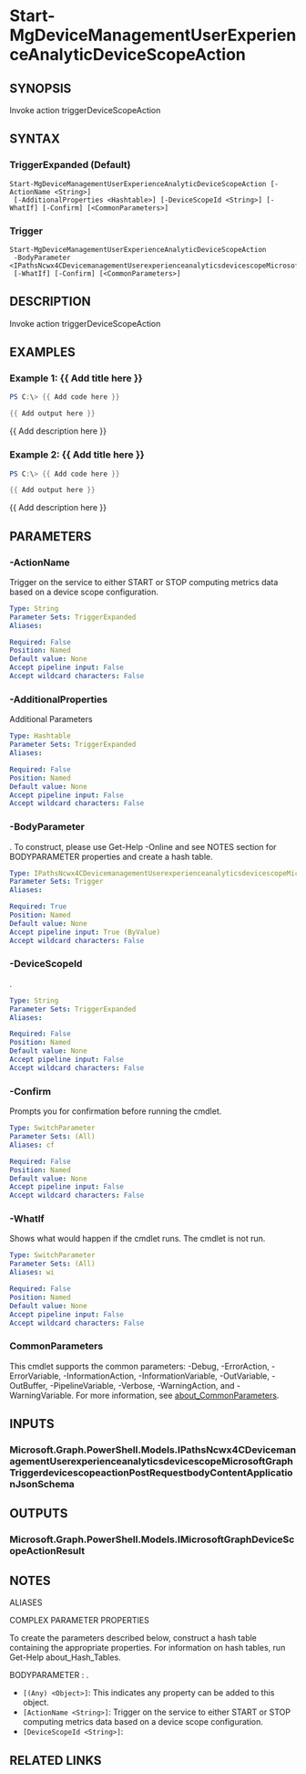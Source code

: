 ﻿---
external help file: Microsoft.Graph.DeviceManagement.Actions-help.xml
Module Name: Microsoft.Graph.DeviceManagement.Actions
online version: https://docs.microsoft.com/en-us/powershell/module/microsoft.graph.devicemanagement.actions/start-mgdevicemanagementuserexperienceanalyticdevicescopeaction
schema: 2.0.0
---

# Start-MgDeviceManagementUserExperienceAnalyticDeviceScopeAction

## SYNOPSIS
Invoke action triggerDeviceScopeAction

## SYNTAX

### TriggerExpanded (Default)
```
Start-MgDeviceManagementUserExperienceAnalyticDeviceScopeAction [-ActionName <String>]
 [-AdditionalProperties <Hashtable>] [-DeviceScopeId <String>] [-WhatIf] [-Confirm] [<CommonParameters>]
```

### Trigger
```
Start-MgDeviceManagementUserExperienceAnalyticDeviceScopeAction
 -BodyParameter <IPathsNcwx4CDevicemanagementUserexperienceanalyticsdevicescopeMicrosoftGraphTriggerdevicescopeactionPostRequestbodyContentApplicationJsonSchema>
 [-WhatIf] [-Confirm] [<CommonParameters>]
```

## DESCRIPTION
Invoke action triggerDeviceScopeAction

## EXAMPLES

### Example 1: {{ Add title here }}
```powershell
PS C:\> {{ Add code here }}

{{ Add output here }}
```

{{ Add description here }}

### Example 2: {{ Add title here }}
```powershell
PS C:\> {{ Add code here }}

{{ Add output here }}
```

{{ Add description here }}

## PARAMETERS

### -ActionName
Trigger on the service to either START or STOP computing metrics data based on a device scope configuration.

```yaml
Type: String
Parameter Sets: TriggerExpanded
Aliases:

Required: False
Position: Named
Default value: None
Accept pipeline input: False
Accept wildcard characters: False
```

### -AdditionalProperties
Additional Parameters

```yaml
Type: Hashtable
Parameter Sets: TriggerExpanded
Aliases:

Required: False
Position: Named
Default value: None
Accept pipeline input: False
Accept wildcard characters: False
```

### -BodyParameter
.
To construct, please use Get-Help -Online and see NOTES section for BODYPARAMETER properties and create a hash table.

```yaml
Type: IPathsNcwx4CDevicemanagementUserexperienceanalyticsdevicescopeMicrosoftGraphTriggerdevicescopeactionPostRequestbodyContentApplicationJsonSchema
Parameter Sets: Trigger
Aliases:

Required: True
Position: Named
Default value: None
Accept pipeline input: True (ByValue)
Accept wildcard characters: False
```

### -DeviceScopeId
.

```yaml
Type: String
Parameter Sets: TriggerExpanded
Aliases:

Required: False
Position: Named
Default value: None
Accept pipeline input: False
Accept wildcard characters: False
```

### -Confirm
Prompts you for confirmation before running the cmdlet.

```yaml
Type: SwitchParameter
Parameter Sets: (All)
Aliases: cf

Required: False
Position: Named
Default value: None
Accept pipeline input: False
Accept wildcard characters: False
```

### -WhatIf
Shows what would happen if the cmdlet runs.
The cmdlet is not run.

```yaml
Type: SwitchParameter
Parameter Sets: (All)
Aliases: wi

Required: False
Position: Named
Default value: None
Accept pipeline input: False
Accept wildcard characters: False
```

### CommonParameters
This cmdlet supports the common parameters: -Debug, -ErrorAction, -ErrorVariable, -InformationAction, -InformationVariable, -OutVariable, -OutBuffer, -PipelineVariable, -Verbose, -WarningAction, and -WarningVariable. For more information, see [about_CommonParameters](http://go.microsoft.com/fwlink/?LinkID=113216).

## INPUTS

### Microsoft.Graph.PowerShell.Models.IPathsNcwx4CDevicemanagementUserexperienceanalyticsdevicescopeMicrosoftGraphTriggerdevicescopeactionPostRequestbodyContentApplicationJsonSchema
## OUTPUTS

### Microsoft.Graph.PowerShell.Models.IMicrosoftGraphDeviceScopeActionResult
## NOTES

ALIASES

COMPLEX PARAMETER PROPERTIES

To create the parameters described below, construct a hash table containing the appropriate properties. For information on hash tables, run Get-Help about_Hash_Tables.


BODYPARAMETER <IPathsNcwx4CDevicemanagementUserexperienceanalyticsdevicescopeMicrosoftGraphTriggerdevicescopeactionPostRequestbodyContentApplicationJsonSchema>: .
  - `[(Any) <Object>]`: This indicates any property can be added to this object.
  - `[ActionName <String>]`: Trigger on the service to either START or STOP computing metrics data based on a device scope configuration.
  - `[DeviceScopeId <String>]`: 

## RELATED LINKS
